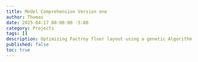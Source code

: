 ```yaml
---
title: Model Comprehension Version one
author: Thomas
date: 2025-04-17 00:00:00 -5:00
category: Projects
tags: []
description: Optimizing Factroy floor layout using a genetic Algorithm and concurrent code.
published: false
toc: true
---
```

